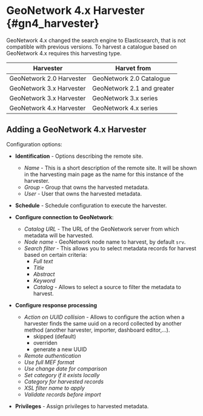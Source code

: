 # GeoNetwork 4.x Harvester {#gn4_harvester}

GeoNetwork 4.x changed the search engine to Elasticsearch, that is not compatible with previous versions. To harvest 
a catalogue based on GeoNetwork 4.x requires this harvesting type.

| Harvester                | Harvet from                          |
| ------------------------ | ------------------------------------ |
| GeoNetwork 2.0 Harvester | GeoNetwork 2.0 Catalogue             |
| GeoNetwork 3.x Harvester | GeoNetwork 2.1 and greater           |
| GeoNetwork 3.x Harvester | GeoNetwork 3.x series                |
| GeoNetwork 4.x Harvester | GeoNetwork 4.x series                |
## Adding a GeoNetwork 4.x Harvester

Configuration options:

- **Identification** - Options describing the remote site.
    - *Name* - This is a short description of the remote site. It will be shown in the harvesting main page as the name for this instance of the harvester.
    - *Group* - Group that owns the harvested metadata.
    - *User* - User that owns the harvested metadata.
- **Schedule** - Schedule configuration to execute the harvester.
- **Configure connection to GeoNetwork**:
    - *Catalog URL* - The URL of the GeoNetwork server from which metadata will be harvested.
    - *Node name* - GeoNetwork node name to harvest, by default `srv`.
    - *Search filter* - This allows you to select metadata records for harvest based on certain criteria:
        - *Full text*
        - *Title*
        - *Abstract*
        - *Keyword*
        - *Catalog* - Allows to select a source to filter the metadata to harvest.

- **Configure response processing**
    - *Action on UUID collision* - Allows to configure the action when a harvester finds the same uuid on a record collected by another method (another harvester, importer, dashboard editor,...).
        - skipped (default)
        - overriden
        - generate a new UUID
    - *Remote authentication*
    - *Use full MEF format*
    - *Use change date for comparison*
    - *Set category if it exists locally*
    - *Category for harvested records*
    - *XSL filter name to apply*
    - *Validate records before import*

- **Privileges** - Assign privileges to harvested metadata.

